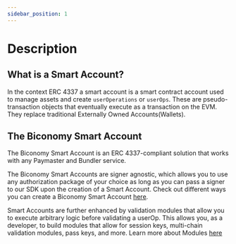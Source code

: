```yaml
---
sidebar_position: 1
---
```

# Description

## What is a Smart Account?

In the context ERC 4337 a smart account is a smart contract account used to manage assets and create `userOperations` or `userOps`. These are pseudo-transaction objects that eventually execute as a transaction on the EVM. They replace traditional Externally Owned Accounts(Wallets).

## The Biconomy Smart Account

The Biconomy Smart Account is an ERC 4337-compliant solution that works with any Paymaster and Bundler service.

The Biconomy Smart Accounts are signer agnostic, which allows you to use any authorization package of your choice as long as you can pass a signer to our SDK upon the creation of a Smart Account. Check out different ways you can create a Biconomy Smart Account [here](/category/creating-accounts).


Smart Accounts are further enhanced by validation modules that allow you to execute arbitrary logic before validating a userOp. This allows you, as a developer, to build modules that allow for session keys, multi-chain validation modules, pass keys, and more. Learn more about Modules [here](/category/modules)
